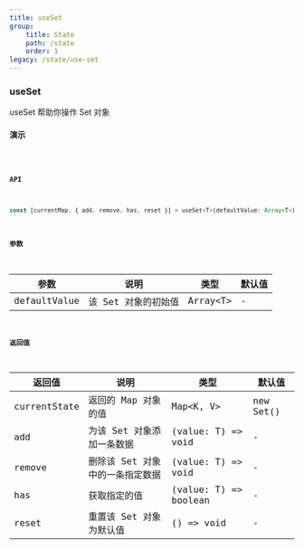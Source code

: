 ```yaml
---
title: useSet
group:
    title: State
    path: /state
    order: 1
legacy: /state/use-set
---
```


### useSet

useSet 帮助你操作 Set 对象

#### 演示

<code src="./Demo.tsx">

#### API

```js
const [currentMap, { add, remove, has, reset }] = useSet<T>(defaultValue: Array<T>);
```

#### 参数

| 参数         | 说明                | 类型     | 默认值 |
| ------------ | ------------------- | -------- | ------ |
| defaultValue | 该 Set 对象的初始值 | Array<T\> | -      |

#### 返回值

| 返回值       | 说明                            | 类型                  | 默认值    |
| ------------ | ------------------------------- | --------------------- | --------- |
| currentState | 返回的 Map 对象的值             | Map<K, V>             | new Set() |
| add          | 为该 Set 对象添加一条数据       | (value: T) => void    | -         |
| remove       | 删除该 Set 对象中的一条指定数据 | (value: T) => void    | -         |
| has          | 获取指定的值                    | (value: T) => boolean | -         |
| reset        | 重置该 Set 对象为默认值         | () => void            | -         |
